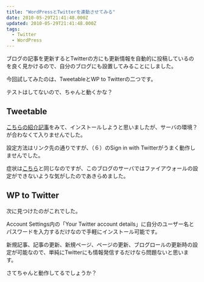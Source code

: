 ```yaml
---
title: "WordPressとTwitterを連動させてみる"
date: 2010-05-29T21:41:48.000Z
updated: 2010-05-29T21:41:48.000Z
tags: 
  - Twitter
  - WordPress
---
```



ブログの記事を更新するとTwitterの方にも更新情報を自動的に投稿しているのを良く見かけるので、自分のブログにも設置してみることにしました。

今回試してみたのは、TweetableとWP to Twitterの二つです。

テストはしてないので、ちゃんと動くかな？


## Tweetable

[こちらの紹介記事](http://www.ryuzee.com/contents/blog/2760)をみて、インストールしようと思いましたが、サーバの環境？が合わなくて入りませんでした。

設定方法はリンク先の通りですが、（６）のSign in with Twitterがうまく動作しませんでした。

症状は[こちら](http://www.total-office-net.com/it_blog/wordpress/tweetable_wordpress)と同じなのですが、このブログのサーバではファイアウォールの設定ができないような気がしたのであきらめました。


## WP to Twitter

次に見つけたのがこれでした。

Account Settings内の「Your Twitter account details」に自分のユーザー名とパスワードを入力するだけなので手軽にインストール可能です。

新規記事、記事の更新、新規ページ、ページの更新、ブログロールの更新時の設定が可能なので、単純にTwitterにも情報発信するだけなら問題ないと思います。

さてちゃんと動作してるでしょうか？


